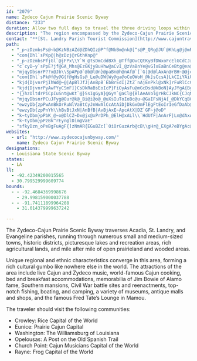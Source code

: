 ```yaml
---
id: "2079"
name: Zydeco Cajun Prairie Scenic Byway
distance: "233"
duration: Allow two full days to travel the three driving loops within the overall byway.
description: "The region encompassed by the Zydeco-Cajun Prairie Scenic Byway is a hotbed of Cajun culture and Zydeco music."
contact: "**[St. Landry Parish Tourist Commission](http://www.cajuntravel.com/)**  \r\n1-877-948-8004 (toll-free)  "
path:
  - "_p~zDzmbsPs@~b@KzNBzAZd@ZDhQIz@P^f@NbBm@nk@[^s@P_QRg@JU`@KhLg@j@mRo@u@@WJYf@C^Sfb@E~@[^wk@r@uI|DWf@G~@G`IF`N_CnRy@zHeAxHq@tCsA~BuElEyAxBYzCO~CoBzHMVURw@LeXfAgWmEgA[]_@i`@ot@kGsJaBgB"
  - "com{Dhl`sPKp@|h@zDzj@rGthKnp@"
  - "_p~zDzmbsPfjGl`@jFPx\\Y`W_@tsDmCddBXh_@Tff@OvCQtKyBfDWxoFcElGCdCJxVrAxDHvsAcAhDJpBX?md@Isd@LsE?{NGaoA~_AQlBM~Bw@zKoG~@_Ah@{@v@mBh@wD?wZ~yAGEgTFuFf@kDd@}A~Q_d@bHoRd@yCrB{Tv@gEdAkCzn@ckAz@}Bj@iCJsBG_j@VeCx@sCxAyBrCmBbBa@v@EjGKlAUlAe@hAq@~@_ArHuJrByApBy@vBe@pAKrSEtAIlA]lAk@hKuGbBmBdAkCZyAJaCCmn@[{A}@gBeE}Cc@o@Wy@I_AGo^"
  - "c`cyD~y`sPpE?jf@GA_Mhs@EzGKjyBuHhw@aCvI_@zVaBnYe@vG]xEaBnCeBtg@ea@hd@k]hAs@hBs@pA]tC_@d`@BjQQxy@D|u@E|r@\\|zA^d`AQxjDK~|@uA`\\w@tnIe@he@KpOU|G_AvE_ApF{AjDsAjj@}VxJ}EzHaD|KeF|\\_Pd_CefA^`A\\Bl@QpA_A?SWgAlBu@tOgHkSko@XYxDcBjCe@x@CxNCncBeAlTDhjAe@toCm@~QM`nAKjGMve@kBjk@gCfFGxF@zlA~CrJ@ttAg@`QQfe@M`CFtCVxFfA`E\\bDKfNqBjCOvfBe@bFI~@MtAY~AaArAqAjA{Bp@sCNkCg@cp@FyAZ}Bt@uC~AaDxm@aw@tAoBty@oyB`BkFxLue@~@wB|@mAhA_A~As@dB]hACv]|@fn@SlTNxQWrs@WpFN|ALt@T`VolAx@{Ft@sKtN}s@m@QOQqMwDaJeC]?oRuFi@c@KY?u@Ric@Cu@K]m@m@qBG}pAx@e}AF{hA^cjBXg~A^{KLknADgs@Xqh@?{bAaAqUEJ{t@we@x@oOf@_y@~AePMuh@?ib@Po~@@o_A^mfCj@erAf@s~A~@AaC_l@Teg@Bo@f@gAlBaAb@wg@O]IkPQuJAwEFkBg@iB}@qAgAsAmBaA_CqBaJw@sCmAgCwCaEeB}A{A{@wD}AgDk@kCIwfBFoCL}p@zEw]hEuOhA{\\dAstCtHqEVmJv@qoBhFaHG_He@aw@mLiKaCmK{DwHiEcHoFwgCyiCqJoHwJmL{AyBsD{GmB_Cgi@ej@cNaNiAcB{@qBwCaJoFiOwHgNcHdGae@j_@Yr@aCvN}Txi@KlA`@jGOfAcd@ze@iA|AiAfCs@~CMhDh@tRbBd^AdBaFr^w@jCaAdBsB`CoJxIkBhAqAb@sAPez@`@ig@F?|dBTnM?tQGxZ?~n@s{Ad@qAHkBd@u@\\yAlAmA~A_ArC[zBEpAN`CtAfH^xA`S~l@p@bCRxAGjCm@zCs@pAqAvAy~@rv@yZlV_@`@aAdBy@lCy@fEiBrF_G`Mm@z@aB~AwdApy@}T~PmBr@uANyPPsAXoAf@sC~BvBfFh@~Bb@xCL`GBnPCj@yA^`@~DPxCJtJNrqDP~THlDFPF~ADx}@Nft@EvMIjF?vY??"
  - "mjqyDbsnrP??x@Jb\\SpAPp@`@b@l@n}@paBn@h@nAf@`[`G|@d@lAxAn@rBH~@@jc@HlBj@`Btl@zfA`O|XdxDpcH|AnD\\~ARdBBbQhAa@hAQhBEb{@?"
  - "com{Dhl`sPk@f@y@G{f@gHsGs@_Le@uDW{Wy@ga@oCeOWoH_@k]sCcsA}LkCIiYAiUeAmm@{BsLy@yKqAyKmB{Ae@aCgAoPaL_UcPoB_BmE{EmBcBsBuAaC_AmOsEiCe@kBQqB?eDR_k@rMgEx@gFXaCAa~@sDil@yEeYsBiC_@yDmAcCyAoCkCyBmD}@{BmAeEaD{LqKm_@gAkCuA_CwBaCcAy@iDmBsC_Aie@mLoOuCeAk@oc@aJ"
  - "kjd{DjvnrPjIhWd@~@|ApBlJfJ|AnBpB`EbBrEdI|ZtZ`nAjEnPkl@xNk]rFuRlCcCf@aCz@e^`SmUzS}TjU_BjBgElGsQjX_LnQeAlCgP~g@eAnCsSt_@{FzJyT`XyAxBmA~Bg]|{@wClGyDrFmBdByM`J{ElC}B~@iAx@y@xAi@lC"
  - "kjd{DjvnrPyAwFYyCSmF]}CsDkRaBsEoIcP}FiOyAsFu@mGcDsd@kBoN}AyJYgA{BgF{Pq\\iLuUeL_VmKuSu@mBa@yAOmCVsMfCip@tEw[v@{HtBcQnAaO?m@Gq@a@q@w@a@yW{CaBYcBq@gAs@kDaDeq@yq@cAs@c@M_PwCaEaAiIeE_BaAaAkAk@_AyDiJ[y@SsABq@nGs^d@aEL_EI{C_AsM"
  - "{}hzDltdrPiCpIuSnt@wKt`@}SsIgGyA}@GyY`@aCl@{BlAeAVol@rHkCJkNC{CJqNfEaC\\{t@BsCGgCWsjByRkDY}FKwG_@qMkAwCu@wFk@oDk@yJyB}ASu@?oB^{HjDw@RaANqADqAGaASyPqGkBm@mAG_eA?oGkAeAAqAFwBj@uBrAcX~[eBfBwAv@}Bd@_BDcS}@qAP_A`@mDhDyGdJiE~EgKnMwBvAeEnB_A|@]r@WlAiAzM]`IWfPKlAY^[LgC\\yA^yAn@mAbAq@lAkCnISjAOlAG`DE`NF~An@fCFp@?lAa@jCg@~@iDfD}LtKiAl@aAPsLLe[tCeP~DuQ`NaJ`IuAj@aJx@wb@q@sBF"
  - "mjqyDbsnrPCuJFyg@Our@k@_Bi@i@o@_@uXsIuToIoBc@u~@GaIFsNjA{_@DkYCqBGkBg@sf@sSgPuEu[}QmAe@mA_@cv@gK{IsDeRgJmCcA}D{@oKmA}Cu@q@]mBaBwHuJ{BqBiAg@iBe@_N_BaCs@sBsAgCeDqAuAiAy@cBk@sDYmkA?iEJ_HtAgCJ{@EqBe@cN{HeBu@sAWqBKyQEe\\?gBMqAWsBs@w{Aun@AA"
  - "ewzyDb{zpPwAnBkOrRuNlVaBtCyJnWwAlCcAtAiDjDkGxDmFlEgFtEoIrIeGfDaAb@iARiA@sC[aHkAiA?eAP_GlDyGrBuB`A_CxCgWjc@Wf@c@xBw@xJ`@r]GlDmG~m@{@fFaD`KaBbCsGvHm@fAKf@aA~GGrAFrIuApQaD|U{GtPoGtRiAtCgHrLw`@|{@cAlBmEbG_MfUwAxAc_@~W`fAh|Ax@zCNtA@tAItIDvAd@fDd@jAxOlUtB|EvAhCpm@b|@p@jAw{@r~@}VhV_TtTaBrB_AfB_FzNma@xnA]xA[lBM~CAvXY~Cy@rCo@nAaBrB_[nT}B~BaAfB}@lDYrDzArgB?bUK~A]~BmF|NqFlNmLv]cBfBmAz@_Ab@yC`AwAr@wApAu@lA[x@cR~l@"
  - "ewzyDb{zpPnYh\\hBvBtJxN|AnBfB|AvBjAxE~ApcAtX|DZ`GF~j@oD"
  - "k~tyDbm}pPbK_@~o@DlCZ~Dx@jx@xPrDPh_@ElH@xALl\\`HdUfF|AnArF|Ln@dAxAjAbFlC~@ZjAL|HCvMz@bLL|oAxLnEj@X}CzCm@hBQjDPzCEzK^d_@lE`^jClBZtFdBjClA|LxIjBx@nDl@rJ^pXtCzEp@~FrAbCdAvIzEhWtObF|AbN|AhpAzLrFp@fCf@pBp@tS`K|Br@`C^nlB|RbGNbKCzj@K~DObDo@~Z}HvQ_FpZ{HxGsBhEqBxF{DfFsF`EgGjBeElAoDhBmHtc@u_DzCqLyBeCoSi[Ig@mGcKmJyMWSgHuKe@e@KKqBS@[xJgRrLc\\tN}RVgBbE}a@J{@^mAx@_CjCkF|EaFx@uAh@sA^cB`BoKTm@`BmCbHsIjAwBxEwMbCgG`F{FxAeC|@_DJaAJsAC}Dk@ub@QwA[iAwDgHm@eCKqAeA}s@KgBwEqZ[mLQsBi@sC}ByG_@sBQmBk@ya@FaEnAe]IwDaB_]CaElEuXd@uAh@qAfNwUpAmCnD{MvKkZnAkCzMeTvOeb@z@_DdAaSB}AK}@e@uA}EyIaCoQOa@aECCgIuKm@ot@sCyASaXuHcZkJke@qLiE]_Dk@so@ePyZe@wLlAyIjBkOnEaXnJgLvDeTbQgOzQaFvG_KdPwGdLuOv^oClH}CfKuAnFiE`U{@zCeIpVsGlPyHdWgClHgEnPoG`U}HdZwBnO?~B`@dCbAhDvFxJiAd@gDtB{\\tHoAn@y@z@u@xBgJd^}ElQqJbUmAzBiAvAy@\\aGpA{tBda@kB}M{ByIwAgEaLiWiNe]k@eA}@gAeGmE}EeC{DcEuZuWaE_DqJgGqAk@cQaFgLsE}IiCgKkDiBy@{YaPaN{DgPsF_QaMaAYt@}X{GaEec@iUc]cR_MgJ_CoAwCi@s@AmF@gWYgFj@aBz@cFfI}AjDuBlFi@l@mEjDgDnA{PdCqFrAaAd@{DlCgNnH{B|AmFnEqAd@cEDiAWYSg@gA_DuJe@q@yB_CwBoDyFeH[y@e@gDk@{AwAwAyGcEwA]i@Du@XgH~GeAZoMPuIYqLCqKYy@BiARsDlBsBpAaE`DaAdAa@t@iArCeAlBeA|@}FrAqAj@qD`CcDpAqBf@oHrAsAf@rDvGTl@Fn@k@bFeBpJcAxGErHM`Bs@|BeGjNy@xBe@jB{DhTgBtBw^z\\iNzKg@l@]z@yA~Fc@rB]rCcGzk@wBrMqBbJwBhVG`FcBpW?vARtOLzCz@fFX~@h@dA`AdAtAf@h[xEpA`@r@d@x@jAh@~ArEpTz@lD^x@hU|Xf@t@h@vA^dCGxC_@`BoCbJS~@MdBFdAXdBbDpHf@bCPtBa@xe@RdBl@lBp@rAxFzHh@dA^rAZjBHzBChAa@fCoBnG?\\Wz@kCjHSlAy@lHOl@aAlBW`AW~CMf@}CfE"
  - "k~tyDbm}pPzBk^rEyn@lDim@VaE"
  - "sfkyDzn_oPeBgFuAgF{]zNmAR{EGuBZc[`OiOrGuzArb@cB\\gHr@_EXgA?eBYgAc@ke@qZ_Cu@uBS_l@wAce@r@eFaAyYmGoj@{CsC?mCn@qd@nR{CrAkFvC}AZkC?}c@mCeBa@mAo@qFoEqc@qZm@k@}@yAeCmGy@_B_D}ByAk@q@Emp@mBkBFsCr@gBjAaGxGaBrAgBf@eBJuQy@aFk@kDSqsAgG}Aa@{PmGwDcAeFy@y@[w@k@u@_A_@y@aKo\\aAaCkA{AwAqAcBk@wASsAGqBLk_@vC_r@bHiFLgQAwCdTe@~@_@bBq@nJObH_@vhAVtn@OloA`@xIA|@SbAmCfGq@lDiD|TiR`gA{Hrh@wRrgA}Mlw@mLtk@qGj^{ChSmArJoGx_@{Gv`@_Jxb@yJ`k@aAzFwA`L]fDi@tI_@lLGvIi@rsBc@zu@BbWOzo@]vQeAtQaB`OcB`L_y@|}EeJjk@{B|K?`@Jb@d@t@gBdCmA~B}@dChAf@vA`Bz`D|iEvCrD`CxBnBpAbIxCrEnAzBdAvClBll@be@hF`FvC|DrDxGjCtH`i@boBp@rDhC~[^fDp@`DvClIz@lBx@fAbBdB~KlIjCv@dCFxeAaCrCQpBk@vAm@dQ{MbDyBtBgArBy@pBg@nG}@zj@uAvFYdABzGUzLQ~Lg@bb@w@dm@aB~GG~EFzBVnDz@bD`BvAhA|QjStCpDpKxL"
websites:
  - url: "http://www.zydecocajunbyway.com/"
    name: Zydeco Cajun Prairie Scenic Byway
designations:
  - Louisiana State Scenic Byway
states:
  - LA
ll:
  - -92.42349200015565
  - 30.799529999609774
bounds:
  - - -92.4684369998676
    - 29.998159000037788
  - - -91.74111899964208
    - 31.014379999637242

---
```


<p>The Zydeco-Cajun Prairie Scenic Byway traverses Acadia, St.
Landry, and Evangeline parishes, running through numerous small and
medium-sized towns, historic districts, picturesque lakes and
recreation areas, rich agricultural lands, and mile after mile of
open prairieland and wooded areas.</p>
<p>Unique regional and ethnic characteristics converge in this
area, forming a rich cultural gumbo like nowhere else in the world.
The attractions of the area include live Cajun and Zydeco music,
world-famous Cajun cooking, bed and breakfast accommodations,
memorabilia of Jim Bowie of Alamo fame, Southern mansions, Civil
War battle sites and reenactments, top-notch fishing, boating, and
camping, a variety of museums, antique malls and shops, and the
famous Fred Tate&#8217;s Lounge in Mamou.</p>
<p>The traveler should visit the following communities:</p>
<ul>
<li>Crowley: Rice Capital of the World</li>
<li>Eunice: Prairie Cajun Capital</li>
<li>Washington: The Williamsburg of Louisiana</li> <li>Opelousas: A Post on the
Old Spanish Trail</li>
<li>Church Point: Cajun Musicians Capital of the
World</li>
<li>Rayne: Frog Capital of the World</li>
</ul>
